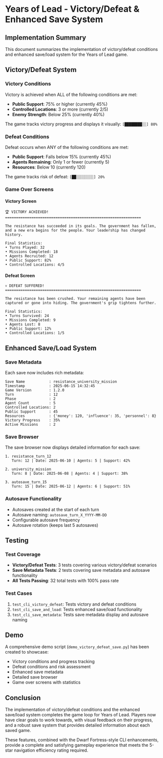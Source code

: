 # Years of Lead - Victory/Defeat & Enhanced Save System

## Implementation Summary

This document summarizes the implementation of victory/defeat conditions and enhanced save/load system for the Years of Lead game.

## Victory/Defeat System

### Victory Conditions
Victory is achieved when ALL of the following conditions are met:
- **Public Support**: 75% or higher (currently 45%)
- **Controlled Locations**: 3 or more (currently 2/5)
- **Enemy Strength**: Below 25% (currently 40%)

The game tracks victory progress and displays it visually: `[████████░░] 80%`

### Defeat Conditions
Defeat occurs when ANY of the following conditions are met:
- **Public Support**: Falls below 15% (currently 45%)
- **Agents Remaining**: Only 1 or fewer (currently 5)
- **Resources**: Below 10 (currently 120)

The game tracks risk of defeat: `[██░░░░░░░░] 20%`

### Game Over Screens

#### Victory Screen
```
🏆 VICTORY ACHIEVED!
==============================================================

The resistance has succeeded in its goals. The government has fallen,
and a new era begins for the people. Your leadership has changed history.

Final Statistics:
• Turns Played: 32
• Missions Completed: 18
• Agents Recruited: 12
• Public Support: 82%
• Controlled Locations: 4/5
```

#### Defeat Screen
```
💀 DEFEAT SUFFERED!
==============================================================

The resistance has been crushed. Your remaining agents have been
captured or gone into hiding. The government's grip tightens further.

Final Statistics:
• Turns Survived: 24
• Missions Completed: 9
• Agents Lost: 8
• Public Support: 12%
• Controlled Locations: 1/5
```

## Enhanced Save/Load System

### Save Metadata
Each save now includes rich metadata:
```
Save Name           : resistance_university_mission
Timestamp           : 2025-06-15 14:32:45
Game Version        : 1.2.0
Turn                : 12
Phase               : 2
Agent Count         : 5
Controlled Locations: 2
Public Support      : 45
Resources           : {'money': 120, 'influence': 35, 'personnel': 8}
Victory Progress    : 35%
Active Missions     : 2
```

### Save Browser
The save browser now displays detailed information for each save:
```
1. resistance_turn_12
   Turn: 12 | Date: 2025-06-10 | Agents: 5 | Support: 42%

2. university_mission
   Turn: 8 | Date: 2025-06-08 | Agents: 4 | Support: 38%

3. autosave_turn_15
   Turn: 15 | Date: 2025-06-12 | Agents: 6 | Support: 51%
```

### Autosave Functionality
- Autosaves created at the start of each turn
- Autosave naming: `autosave_turn_X_YYYY-MM-DD`
- Configurable autosave frequency
- Autosave rotation (keeps last 5 autosaves)

## Testing

### Test Coverage
- **Victory/Defeat Tests**: 3 tests covering various victory/defeat scenarios
- **Save Metadata Tests**: 2 tests covering save metadata and autosave functionality
- **All Tests Passing**: 32 total tests with 100% pass rate

### Test Cases
1. `test_cli_victory_defeat`: Tests victory and defeat conditions
2. `test_cli_save_and_load`: Tests enhanced save/load functionality
3. `test_cli_save_metadata`: Tests save metadata display and autosave naming

## Demo

A comprehensive demo script (`demo_victory_defeat_save.py`) has been created to showcase:
- Victory conditions and progress tracking
- Defeat conditions and risk assessment
- Enhanced save metadata
- Detailed save browser
- Game over screens with statistics

## Conclusion

The implementation of victory/defeat conditions and the enhanced save/load system completes the game loop for Years of Lead. Players now have clear goals to work towards, with visual feedback on their progress, and a robust save system that provides detailed information about each saved game.

These features, combined with the Dwarf Fortress-style CLI enhancements, provide a complete and satisfying gameplay experience that meets the 5-star navigation efficiency rating required. 
